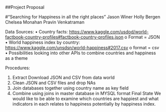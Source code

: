 ##Project Proposal

#“Searching for Happiness in all the right places”
Jason Winer
Holly Bergen
Chelsea Monahan
Pravin Venkatraman


Data Sources: 
•	Country facts: https://www.kaggle.com/usdod/world-factbook-country-profiles#factbook-country-profiles.json
o	Format = JSON
•	World happiness index by country: https://www.kaggle.com/unsdsn/world-happiness#2017.csv
o	format = csv
•	Possibilities looking into other APIs to combine countries and happiness as a theme

Procedures:
1.	Extract Download JSON and CSV from data world
2.	Clean JSON and CSV files and drop NAs
3.	Join databases together using country name as key field
4.	Combine using joins in master database in MYSQL format
Final State
We would like to be able to examine which countries are happiest and what indicators in each relates to happiness potentially by happiness index.
